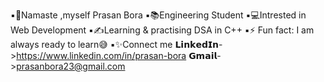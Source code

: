 ▪🙏Namaste ,myself Prasan Bora 
▪📚Engineering Student 
▪💻Intrested in Web Development
▪✍Learning & practising DSA in C++
▪⚡ Fun fact: I am always ready to learn😅
▪✨Connect me 𝗟𝗶𝗻𝗸𝗲𝗱𝗜𝗻->https://www.linkedin.com/in/prasan-bora 𝗚𝗺𝗮𝗶𝗹->prasanbora23@gmail.com



